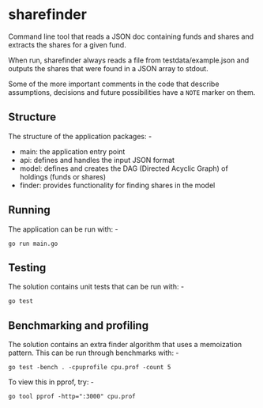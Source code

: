 # sharefinder

Command line tool that reads a JSON doc containing funds and shares and extracts the shares for a given fund.

When run, sharefinder always reads a file from testdata/example.json and outputs the shares that were found
in a JSON array to stdout.

Some of the more important comments in the code that describe assumptions, decisions and future possibilities
have a `NOTE` marker on them.

## Structure

The structure of the application packages: -

- main: the application entry point
- api: defines and handles the input JSON format
- model: defines and creates the DAG (Directed Acyclic Graph) of holdings (funds or shares)
- finder: provides functionality for finding shares in the model

## Running

The application can be run with: -

    go run main.go

## Testing

The solution contains unit tests that can be run with: -

    go test

## Benchmarking and profiling

The solution contains an extra finder algorithm that uses a memoization pattern. This can be run through benchmarks with: -

    go test -bench . -cpuprofile cpu.prof -count 5

To view this in pprof, try: -

    go tool pprof -http=":3000" cpu.prof
